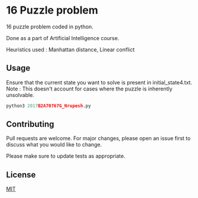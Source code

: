 # 16 Puzzle problem

16 puzzle problem coded in python.

Done as a part of Artificial Intelligence course.

Heuristics used : Manhattan distance, Linear conflict

## Usage

Ensure that the current state you want to solve is present in initial_state4.txt.
Note : This doesn't account for cases where the puzzle is inherently unsolvable.

```python
python3 2017B2A70767G_Nrupesh.py
```

## Contributing
Pull requests are welcome. For major changes, please open an issue first to discuss what you would like to change.

Please make sure to update tests as appropriate.

## License
[MIT](https://choosealicense.com/licenses/mit/)